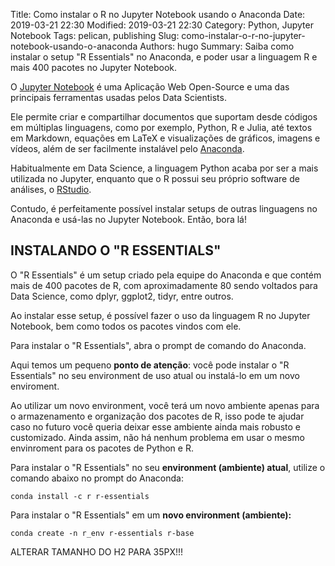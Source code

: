 Title: Como instalar o R no Jupyter Notebook usando o Anaconda
Date: 2019-03-21 22:30
Modified: 2019-03-21 22:30
Category: Python, Jupyter Notebook
Tags: pelican, publishing
Slug: como-instalar-o-r-no-jupyter-notebook-usando-o-anaconda
Authors: hugo
Summary: Saiba como instalar o setup "R Essentials" no Anaconda, e poder usar a linguagem R e mais 400 pacotes no Jupyter Notebook.

O [Jupyter Notebook](https://jupyter.org/) é uma Aplicação Web Open-Source e uma das principais ferramentas usadas pelos Data Scientists.

Ele permite criar e compartilhar documentos que suportam desde códigos em múltiplas linguagens, como por exemplo, Python, R e Julia, até textos em Markdown, equações em LaTeX e visualizações de gráficos, imagens e vídeos, além de ser facilmente instalável pelo [Anaconda](https://anaconda.org/).

Habitualmente em Data Science, a linguagem Python acaba por ser a mais utilizada no Jupyter, enquanto que o R possui seu próprio software de análises, o [RStudio](https://www.rstudio.com/).

Contudo, é perfeitamente possível instalar setups de outras linguagens no Anaconda e usá-las no Jupyter Notebook. Então, bora lá!



## INSTALANDO O "R ESSENTIALS"

O "R Essentials" é um setup criado pela equipe do Anaconda e que contém mais de 400 pacotes de R, com aproximadamente 80 sendo voltados para Data Science, como dplyr, ggplot2, tidyr, entre outros.

Ao instalar esse setup, é possível fazer o uso da linguagem R no Jupyter Notebook, bem como todos os pacotes vindos com ele.

Para instalar o "R Essentials", abra o prompt de comando do Anaconda.

Aqui temos um pequeno **ponto de atenção**: você pode instalar o "R Essentials" no seu environment de uso atual ou instalá-lo em um novo enviroment.

Ao utilizar um novo environment, você terá um novo ambiente apenas para o armazenamento e organização dos pacotes de R, isso pode te ajudar caso no futuro você queria deixar esse ambiente ainda mais robusto e customizado. Ainda assim, não há nenhum problema em usar o mesmo envinroment para os pacotes de Python e R.

Para instalar o "R Essentials" no seu **environment (ambiente) atual**, utilize o comando abaixo no prompt do Anaconda:

```
conda install -c r r-essentials 
```



Para instalar o "R Essentials" em um **novo environment (ambiente):**

```
conda create -n r_env r-essentials r-base
```





ALTERAR TAMANHO DO H2 PARA 35PX!!!

